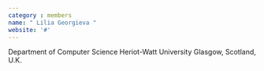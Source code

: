 ```yaml
---
category : members
name: " Lilia Georgieva " 
website: '#'
---
```

Department of Computer Science
Heriot-Watt University
Glasgow, Scotland, U.K.

